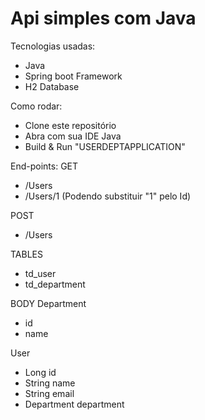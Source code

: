 # Api simples com Java
Tecnologias usadas:
- Java
- Spring boot Framework
- H2 Database

Como rodar:
- Clone este repositório
- Abra com sua IDE Java
- Build & Run "USERDEPTAPPLICATION"

End-points:
GET
- /Users 
- /Users/1  (Podendo substituir "1" pelo Id)

POST
- /Users

TABLES
- td_user
- td_department

BODY
Department
- id
- name

User
- Long id
- String name
- String email
- Department department

